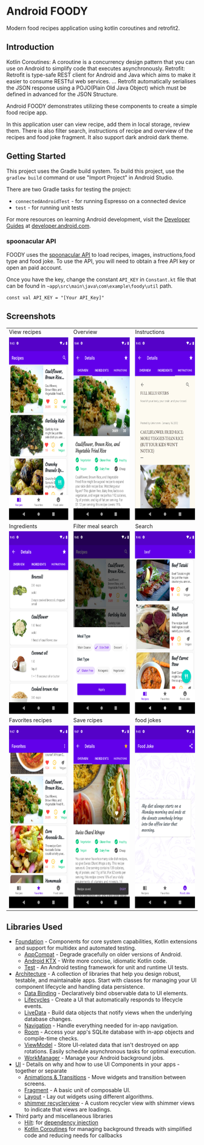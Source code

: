 Android FOODY
=================

Modern food recipes application using kotlin coroutines and retrofit2.

Introduction
------------

Kotlin Coroutines: A coroutine is a concurrency design pattern that you can use on Android to simplify code that executes asynchronously. 
Retrofit: Retrofit is type-safe REST client for Android and Java which aims to make it easier to consume RESTful web services. ... Retrofit automatically serialises the JSON response using a POJO(Plain Old Java Object) which must be defined in advanced for the JSON Structure.

Android FOODY demonstrates utilizing these components to create a simple food recipe app.


In this application user can view recipe, add them in local storage, review them.
There is also filter search, instructions of recipe and overview of the recipes and food joke fragment.
It also support dark android dark theme.


Getting Started
---------------
This project uses the Gradle build system. To build this project, use the
`gradlew build` command or use "Import Project" in Android Studio.

There are two Gradle tasks for testing the project:
* `connectedAndroidTest` - for running Espresso on a connected device
* `test` - for running unit tests

For more resources on learning Android development, visit the
[Developer Guides](https://developer.android.com/guide/) at
[developer.android.com](https://developer.android.com).

### spoonacular API


FOODY uses the [spoonacular API](https://spoonacular.com/food-api) to load recipes, images, instructions,food type and food joke. To use the API, you will need to obtain a free  API key or open an paid account.

Once you have the key, change the constant `API_KEY` in `Constant.kt` file that can be found in
`~app\src\main\java\com\example\foody\util` path.

```
const val API_KEY = "[Your API_Key]"
```



Screenshots
-----------

<table>
  <tr>
    <td>View recipes</td>
     <td>Overview</td>
     <td>Instructions</td>
  </tr>
  <tr>
    <td><img src="Images/recipes.png" width=270 height=480></td>
    <td><img src="Images/overview.png" width=270 height=480></td>
    <td><img src="Images/instruction.png" width=270 height=480></td>
  </tr>
  
   <tr>
    <td>Ingredients</td>
     <td>Filter meal search</td>
     <td>Search</td>
  </tr>
  <tr>
    <td><img src="Images/ingredients.png" width=270 height=480></td>
    <td><img src="Images/filter_meal.png" width=270 height=480></td>
    <td><img src="Images/search.png" width=270 height=480></td>
  </tr>
  
   <tr>
    <td>Favorites recipes</td>
     <td>Save rcipes</td>
     <td>food jokes</td>
  </tr>
  <tr>
    <td><img src="Images/favorites.png" width=270 height=480></td>
    <td><img src="Images/save_recipe.png" width=270 height=480></td>
    <td><img src="Images/food_joke.png" width=270 height=480></td>
  </tr>
  </table>
  
  
  

Libraries Used
--------------
* [Foundation][0] - Components for core system capabilities, Kotlin extensions and support for
  multidex and automated testing.
  * [AppCompat][1] - Degrade gracefully on older versions of Android.
  * [Android KTX][2] - Write more concise, idiomatic Kotlin code.
  * [Test][4] - An Android testing framework for unit and runtime UI tests.
* [Architecture][10] - A collection of libraries that help you design robust, testable, and
  maintainable apps. Start with classes for managing your UI component lifecycle and handling data
  persistence.
  * [Data Binding][11] - Declaratively bind observable data to UI elements.
  * [Lifecycles][12] - Create a UI that automatically responds to lifecycle events.
  * [LiveData][13] - Build data objects that notify views when the underlying database changes.
  * [Navigation][14] - Handle everything needed for in-app navigation.
  * [Room][16] - Access your app's SQLite database with in-app objects and compile-time checks.
  * [ViewModel][17] - Store UI-related data that isn't destroyed on app rotations. Easily schedule
     asynchronous tasks for optimal execution.
  * [WorkManager][18] - Manage your Android background jobs.
* [UI][30] - Details on why and how to use UI Components in your apps - together or separate
  * [Animations & Transitions][31] - Move widgets and transition between screens.
  * [Fragment][34] - A basic unit of composable UI.
  * [Layout][35] - Lay out widgets using different algorithms.
  * [shimmer recyclerview][100] - A custom recycler view with shimmer views to indicate that views are loadings.
* Third party and miscellaneous libraries
  * [Hilt][92]: for [dependency injection][93]
  * [Kotlin Coroutines][91] for managing background threads with simplified code and reducing needs for callbacks

[0]: https://developer.android.com/jetpack/components
[1]: https://developer.android.com/topic/libraries/support-library/packages#v7-appcompat
[2]: https://developer.android.com/kotlin/ktx
[4]: https://developer.android.com/training/testing/
[10]: https://developer.android.com/jetpack/arch/
[11]: https://developer.android.com/topic/libraries/data-binding/
[12]: https://developer.android.com/topic/libraries/architecture/lifecycle
[13]: https://developer.android.com/topic/libraries/architecture/livedata
[14]: https://developer.android.com/topic/libraries/architecture/navigation/
[16]: https://developer.android.com/topic/libraries/architecture/room
[17]: https://developer.android.com/topic/libraries/architecture/viewmodel
[18]: https://developer.android.com/topic/libraries/architecture/workmanager
[30]: https://developer.android.com/guide/topics/ui
[31]: https://developer.android.com/training/animation/
[34]: https://developer.android.com/guide/components/fragments
[35]: https://developer.android.com/guide/topics/ui/declaring-layout
[90]: https://bumptech.github.io/glide/
[91]: https://kotlinlang.org/docs/reference/coroutines-overview.html
[92]: https://developer.android.com/training/dependency-injection/hilt-android
[93]: https://developer.android.com/training/dependency-injection
[100]: https://github.com/sharish/ShimmerRecyclerView


